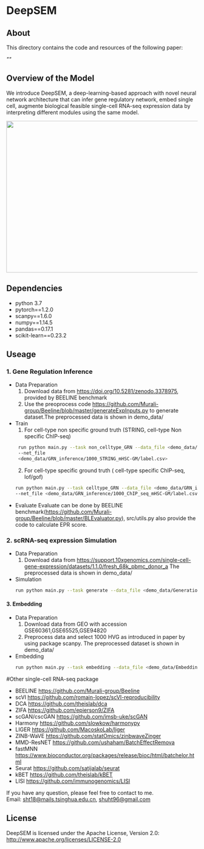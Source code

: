# DeepSEM

## About
This directory contains the code and resources of the following paper:

<i>"" </i>



## Overview of the Model
We introduce DeepSEM,  a deep-learning-based approach with novel neural network architecture that can infer gene regulatory network, embed single cell, augmente biological feasible single-cell RNA-seq expression data by interpreting different modules using the same model.

<p align="center">
<img  src="figure/" width="800" height="400" > 
</p>


## Dependencies 
- python 3.7
- pytorch==1.2.0
- scanpy==1.6.0
- numpy==1.14.5
- pandas==0.17.1
- scikit-learn==0.23.2


##  Useage
### 1. Gene Regulation Inference
- Data Preparation 
   1. Download data from https://doi.org/10.5281/zenodo.3378975, provided by BEELINE benchmark
   2. Use the preoprocess code https://github.com/Murali-group/Beeline/blob/master/generateExpInputs.py to generate 
   dataset.The preprocessed data is shown in demo_data/
- Train 
   1. For cell-type non specific ground truth (STRING, cell-type Non specific ChIP-seq) 
   ```sh
    run python main.py --task non_celltype_GRN --data_file <demo_data/GRN_inference/1000_STRING_mHSC-GM/data.csv> 
    --net_file 
    <demo_data/GRN_inference/1000_STRING_mHSC-GM/label.csv>
    ```
   2. For cell-type specific ground truth ( cell-type specific ChIP-seq, lof/gof)
    ```sh
    run python main.py --task celltype_GRN --data_file <demo_data/GRN_inference/1000_ChIP-seq_mHSC-GM/data.csv> 
    --net_file <demo_data/GRN_inference/1000_ChIP_seq_mHSC-GM/label.csv>
    ```
- Evaluate
    Evaluate can be done by BEELINE benchmark(https://github.com/Murali-group/Beeline/blob/master/BLEvaluator.py), src/utils.py also provide the code to calculate EPR score. 
### 2. scRNA-seq expression Simulation
- Data Preparation
    1. Download data from https://support.10xgenomics.com/single-cell-gene-expression/datasets/1.1.0/fresh_68k_pbmc_donor_a
    The preprocessed data is shown in demo_data/
- Simulation  
    ```sh
    run python main.py --task generate --data_file <demo_data/Generation/cluster_4.csv>
   ```
#### 3. Embedding 
- Data Preparation
    1. Download data from GEO with accession GSE60361,GSE65525,GSE94820
    2. Preprocess data and select 1000 HVG as introduced in paper by using package scanpy. The preprocessed 
    dataset is shown in demo_data/
- Embedding 
    ```sh
    run python main.py --task embedding --data_file <demo_data/Embedding/Zeisel_data.csv>
    ```

#Other single-cell RNA-seq package 
- BEELINE   https://github.com/Murali-group/Beeline
- scVI  https://github.com/romain-lopez/scVI-reproducibility
- DCA   https://github.com/theislab/dca
- ZIFA  https://github.com/epierson9/ZIFA
- scGAN/cscGAN  https://github.com/imsb-uke/scGAN
- Harmony   https://github.com/slowkow/harmonypy
- LIGER https://github.com/MacoskoLab/liger
- ZINB-WaVE https://github.com/statOmics/zinbwaveZinger
- MMD-ResNET https://github.com/ushaham/BatchEffectRemova
- fastMNN   https://www.bioconductor.org/packages/release/bioc/html/batchelor.html
- Seurat    https://github.com/satijalab/seurat
- kBET  https://github.com/theislab/kBET
- LISI  https://github.com/immunogenomics/LISI

If you have any question, please feel free to contact to me. \
Email: sht18@mails.tsinghua.edu.cn, shuht96@gmail.com
## License
DeepSEM is licensed under the Apache License, Version 2.0: http://www.apache.org/licenses/LICENSE-2.0


